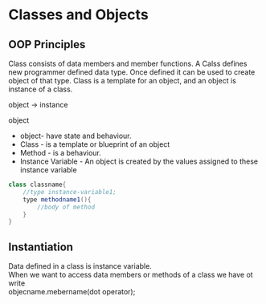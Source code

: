 # Classes and Objects 
## OOP Principles
Class consists of data members and member functions. A Calss defines new programmer defined data type. Once defined it can be used to create object of that type. Class is a template for an object, and an object is instance of a class. 

object -> instance

object 
* object- have state and behaviour. 
* Class - is a template or blueprint of an object 
* Method - is a behaviour. 
* Instance Variable - An object is created by the values assigned to these instance variable 
```java
class classname{
    //type instance-variable1;
    type methodname1(){
        //body of method
    }
}
```

## Instantiation 
Data defined in a class is instance variable.      
When we want to access data members or methods of a class we have ot write    
objecname.mebername(dot operator);  

